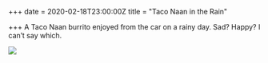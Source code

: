 +++
date = 2020-02-18T23:00:00Z
title = "Taco Naan in the Rain"

+++
A Taco Naan burrito enjoyed from the car on a rainy day. Sad? Happy? I can’t say which.

![](https://res.cloudinary.com/tobyblog/image/upload/v1582069445/img/2288D3C3-8879-493E-8557-60372FC69D35_pbkvjx.jpg)